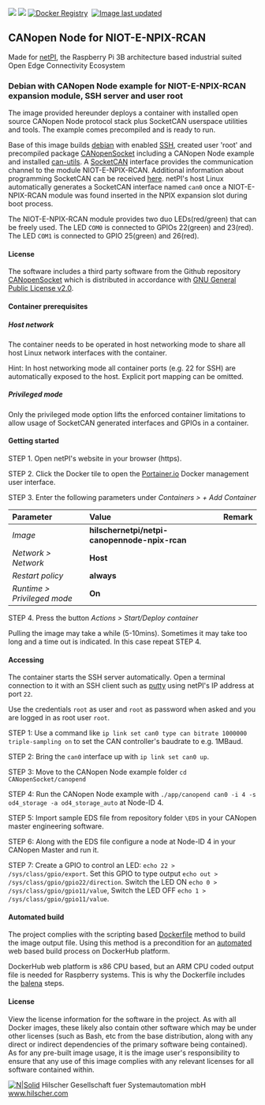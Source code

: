 [![](https://images.microbadger.com/badges/image/hilschernetpi/netpi-canopennode-npix-rcan.svg)](https://microbadger.com/images/hilschernetpi/netpi-canopennode-npix-rcan "CANopennode")
[![](https://images.microbadger.com/badges/commit/hilschernetpi/netpi-canopennode-npix-rcan.svg)](https://microbadger.com/images/hilschernetpi//netpi-canopennode-npix-rcan "CANopennode")
[![Docker Registry](https://img.shields.io/docker/pulls/hilschernetpi/netpi-canopennode-npix-rcan.svg)](https://registry.hub.docker.com/u/hilschernetpi/netpi-canopennode-npix-rcan/)&nbsp;
[![Image last updated](https://img.shields.io/badge/dynamic/json.svg?url=https://api.microbadger.com/v1/images/hilschernetpi/netpi-canopennode-npix-rcan&label=Image%20last%20updated&query=$.LastUpdated&colorB=007ec6)](http://microbadger.com/images/hilschernetpi/netpi-canopennode-npix-rcan "Image last updated")&nbsp;

## CANopen Node for NIOT-E-NPIX-RCAN

Made for [netPI](https://www.netiot.com/netpi/), the Raspberry Pi 3B architecture based industrial suited Open Edge Connectivity Ecosystem

### Debian with CANopen Node example for NIOT-E-NPIX-RCAN expansion module, SSH server and user root

The image provided hereunder deploys a container with installed open source CANopen Node protocol stack plus SocketCAN userspace utilities and tools. The example comes precompiled and is ready to run.

Base of this image builds [debian](https://www.balena.io/docs/reference/base-images/base-images/) with enabled [SSH](https://en.wikipedia.org/wiki/Secure_Shell), created user 'root' and precompiled package [CANopenSocket](https://github.com/CANopenNode/CANopenSocket) including a CANopen Node example and installed [can-utils](https://github.com/linux-can/can-utils). A [SocketCAN](https://en.wikipedia.org/wiki/SocketCAN) interface provides the communication channel to the module NIOT-E-NPIX-RCAN. Additional information about programming SocketCAN can be received [here](https://www.can-cia.org/fileadmin/resources/documents/proceedings/2012_kleine-budde.pdf). netPI's host Linux automatically generates a SocketCAN interface named `can0` once a NIOT-E-NPIX-RCAN module was found inserted in the NPIX expansion slot during boot process.

The NIOT-E-NPIX-RCAN module provides two duo LEDs(red/green) that can be freely used. The LED `COM0` is connected to GPIOs 22(green) and 23(red). The LED `COM1` is connected to GPIO 25(green) and 26(red).

#### License

The software includes a third party software from the Github repository [CANopenSocket](https://github.com/CANopenNode/CANopenSocket) which is distributed in accordance with [GNU General Public License v2.0](http://www.gnu.org).

#### Container prerequisites

##### Host network

The container needs to be operated in host networking mode to share all host Linux network interfaces with the container.

Hint: In host networking mode all container ports (e.g. 22 for SSH) are automatically exposed to the host. Explicit port mapping can be omitted.

##### Privileged mode

Only the privileged mode option lifts the enforced container limitations to allow usage of SocketCAN generated interfaces and GPIOs in a container.

#### Getting started

STEP 1. Open netPI's website in your browser (https).

STEP 2. Click the Docker tile to open the [Portainer.io](http://portainer.io/) Docker management user interface.

STEP 3. Enter the following parameters under *Containers > + Add Container*

Parameter | Value | Remark
:---------|:------ |:------
*Image* | **hilschernetpi/netpi-canopennode-npix-rcan**
*Network > Network* | **Host**
*Restart policy* | **always**
*Runtime > Privileged mode* | **On** |

STEP 4. Press the button *Actions > Start/Deploy container*

Pulling the image may take a while (5-10mins). Sometimes it may take too long and a time out is indicated. In this case repeat STEP 4.

#### Accessing

The container starts the SSH server automatically. Open a terminal connection to it with an SSH client such as [putty](http://www.putty.org/) using netPI's IP address at port `22`.

Use the credentials `root` as user and `root` as password when asked and you are logged in as root user `root`.

STEP 1: Use a command like `ip link set can0 type can bitrate 1000000 triple-sampling on` to set the CAN controller's baudrate to e.g. 1MBaud.

STEP 2: Bring the `can0` interface up with `ip link set can0 up`.

STEP 3: Move to the CANopen Node example folder `cd CANopenSocket/canopend`

STEP 4: Run the CANopen Node example with `./app/canopend can0 -i 4 -s od4_storage -a od4_storage_auto` at Node-ID 4.

STEP 5: Import sample EDS file from repository folder `\EDS` in your CANopen master engineering software.

STEP 6: Along with the EDS file configure a node at Node-ID 4 in your CANopen Master and run it.

STEP 7: Create a GPIO to control an LED: `echo 22 > /sys/class/gpio/export`. Set this GPIO to type output `echo out > /sys/class/gpio/gpio22/direction`. Switch the LED ON `echo 0 > /sys/class/gpio/gpio11/value`,  Switch the LED OFF `echo 1 > /sys/class/gpio/gpio11/value`.

#### Automated build

The project complies with the scripting based [Dockerfile](https://docs.docker.com/engine/reference/builder/) method to build the image output file. Using this method is a precondition for an [automated](https://docs.docker.com/docker-hub/builds/) web based build process on DockerHub platform.

DockerHub web platform is x86 CPU based, but an ARM CPU coded output file is needed for Raspberry systems. This is why the Dockerfile includes the [balena](https://balena.io/blog/building-arm-containers-on-any-x86-machine-even-dockerhub/) steps.

#### License

View the license information for the software in the project. As with all Docker images, these likely also contain other software which may be under other licenses (such as Bash, etc from the base distribution, along with any direct or indirect dependencies of the primary software being contained).
As for any pre-built image usage, it is the image user's responsibility to ensure that any use of this image complies with any relevant licenses for all software contained within.

[![N|Solid](http://www.hilscher.com/fileadmin/templates/doctima_2013/resources/Images/logo_hilscher.png)](http://www.hilscher.com)  Hilscher Gesellschaft fuer Systemautomation mbH  www.hilscher.com

